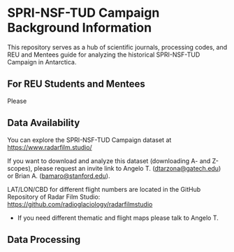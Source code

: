 # SPRI-NSF-TUD Campaign Background Information

This repository serves as a hub of scientific journals, processing codes, and REU and Mentees guide for analyzing the historical SPRI-NSF-TUD Campaign in Antarctica. 

## For REU Students and Mentees

Please 

## Data Availability

You can explore the SPRI-NSF-TUD Campaign dataset at https://www.radarfilm.studio/

If you want to download and analyze this dataset (downloading A- and Z-scopes), please request an invite link to Angelo T. (dtarzona@gatech.edu) or Brian A. (bamaro@stanford.edu).

LAT/LON/CBD for different flight numbers are located in the GitHub Repository of Radar Film Studio: https://github.com/radioglaciology/radarfilmstudio 
  - If you need different thematic and flight maps please talk to Angelo T.

## Data Processing

